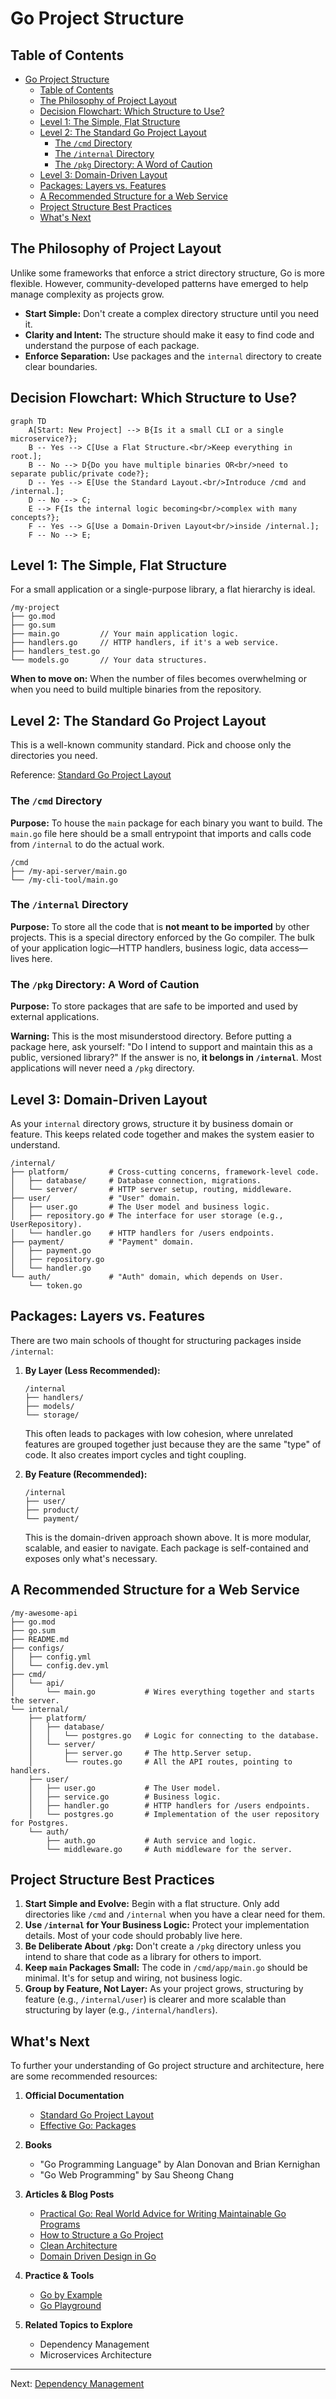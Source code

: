 # Go Project Structure

## Table of Contents
- [Go Project Structure](#go-project-structure)
  - [Table of Contents](#table-of-contents)
  - [The Philosophy of Project Layout](#the-philosophy-of-project-layout)
  - [Decision Flowchart: Which Structure to Use?](#decision-flowchart-which-structure-to-use)
  - [Level 1: The Simple, Flat Structure](#level-1-the-simple-flat-structure)
  - [Level 2: The Standard Go Project Layout](#level-2-the-standard-go-project-layout)
    - [The `/cmd` Directory](#the-cmd-directory)
    - [The `/internal` Directory](#the-internal-directory)
    - [The `/pkg` Directory: A Word of Caution](#the-pkg-directory-a-word-of-caution)
  - [Level 3: Domain-Driven Layout](#level-3-domain-driven-layout)
  - [Packages: Layers vs. Features](#packages-layers-vs-features)
  - [A Recommended Structure for a Web Service](#a-recommended-structure-for-a-web-service)
  - [Project Structure Best Practices](#project-structure-best-practices)
  - [What's Next](#whats-next)

## The Philosophy of Project Layout

Unlike some frameworks that enforce a strict directory structure, Go is more flexible. However, community-developed patterns have emerged to help manage complexity as projects grow.

-   **Start Simple:** Don't create a complex directory structure until you need it.
-   **Clarity and Intent:** The structure should make it easy to find code and understand the purpose of each package.
-   **Enforce Separation:** Use packages and the `internal` directory to create clear boundaries.

## Decision Flowchart: Which Structure to Use?

```mermaid
graph TD
    A[Start: New Project] --> B{Is it a small CLI or a single microservice?};
    B -- Yes --> C[Use a Flat Structure.<br/>Keep everything in root.];
    B -- No --> D{Do you have multiple binaries OR<br/>need to separate public/private code?};
    D -- Yes --> E[Use the Standard Layout.<br/>Introduce /cmd and /internal.];
    D -- No --> C;
    E --> F{Is the internal logic becoming<br/>complex with many concepts?};
    F -- Yes --> G[Use a Domain-Driven Layout<br/>inside /internal.];
    F -- No --> E;
```

## Level 1: The Simple, Flat Structure

For a small application or a single-purpose library, a flat hierarchy is ideal.

```
/my-project
├── go.mod
├── go.sum
├── main.go         // Your main application logic.
├── handlers.go     // HTTP handlers, if it's a web service.
├── handlers_test.go
└── models.go       // Your data structures.
```
**When to move on:** When the number of files becomes overwhelming or when you need to build multiple binaries from the repository.

## Level 2: The Standard Go Project Layout

This is a well-known community standard. Pick and choose only the directories you need.

Reference: [Standard Go Project Layout](https://github.com/golang-standards/project-layout)

### The `/cmd` Directory

**Purpose:** To house the `main` package for each binary you want to build. The `main.go` file here should be a small entrypoint that imports and calls code from `/internal` to do the actual work.

```
/cmd
├── /my-api-server/main.go
└── /my-cli-tool/main.go
```

### The `/internal` Directory

**Purpose:** To store all the code that is **not meant to be imported** by other projects. This is a special directory enforced by the Go compiler. The bulk of your application logic—HTTP handlers, business logic, data access—lives here.

### The `/pkg` Directory: A Word of Caution

**Purpose:** To store packages that are safe to be imported and used by external applications.

**Warning:** This is the most misunderstood directory. Before putting a package here, ask yourself: "Do I intend to support and maintain this as a public, versioned library?" If the answer is no, **it belongs in `/internal`**. Most applications will never need a `/pkg` directory.

## Level 3: Domain-Driven Layout

As your `internal` directory grows, structure it by business domain or feature. This keeps related code together and makes the system easier to understand.

```
/internal/
├── platform/         # Cross-cutting concerns, framework-level code.
│   ├── database/     # Database connection, migrations.
│   └── server/       # HTTP server setup, routing, middleware.
├── user/             # "User" domain.
│   ├── user.go       # The User model and business logic.
│   ├── repository.go # The interface for user storage (e.g., UserRepository).
│   └── handler.go    # HTTP handlers for /users endpoints.
├── payment/          # "Payment" domain.
│   ├── payment.go
│   ├── repository.go
│   └── handler.go
└── auth/             # "Auth" domain, which depends on User.
    └── token.go
```

## Packages: Layers vs. Features

There are two main schools of thought for structuring packages inside `/internal`:

1.  **By Layer (Less Recommended):**
    ```
    /internal
    ├── handlers/
    ├── models/
    └── storage/
    ```
    This often leads to packages with low cohesion, where unrelated features are grouped together just because they are the same "type" of code. It also creates import cycles and tight coupling.

2.  **By Feature (Recommended):**
    ```
    /internal
    ├── user/
    ├── product/
    └── payment/
    ```
    This is the domain-driven approach shown above. It is more modular, scalable, and easier to navigate. Each package is self-contained and exposes only what's necessary.

## A Recommended Structure for a Web Service

```
/my-awesome-api
├── go.mod
├── go.sum
├── README.md
├── configs/
│   ├── config.yml
│   └── config.dev.yml
├── cmd/
│   └── api/
│       └── main.go           # Wires everything together and starts the server.
└── internal/
    ├── platform/
    │   ├── database/
    │   │   └── postgres.go   # Logic for connecting to the database.
    │   └── server/
    │       ├── server.go     # The http.Server setup.
    │       └── routes.go     # All the API routes, pointing to handlers.
    ├── user/
    │   ├── user.go           # The User model.
    │   ├── service.go        # Business logic.
    │   ├── handler.go        # HTTP handlers for /users endpoints.
    │   └── postgres.go       # Implementation of the user repository for Postgres.
    └── auth/
        ├── auth.go           # Auth service and logic.
        └── middleware.go     # Auth middleware for the server.
```

## Project Structure Best Practices

1.  **Start Simple and Evolve:** Begin with a flat structure. Only add directories like `/cmd` and `/internal` when you have a clear need for them.
2.  **Use `/internal` for Your Business Logic:** Protect your implementation details. Most of your code should probably live here.
3.  **Be Deliberate About `/pkg`:** Don't create a `/pkg` directory unless you intend to share that code as a library for others to import.
4.  **Keep `main` Packages Small:** The code in `/cmd/app/main.go` should be minimal. It's for setup and wiring, not business logic.
5.  **Group by Feature, Not Layer:** As your project grows, structuring by feature (e.g., `/internal/user`) is clearer and more scalable than structuring by layer (e.g., `/internal/handlers`).

## What's Next

To further your understanding of Go project structure and architecture, here are some recommended resources:

1. **Official Documentation**
   - [Standard Go Project Layout](https://github.com/golang-standards/project-layout)
   - [Effective Go: Packages](https://go.dev/doc/effective_go#packages)
2. **Books**
   - "Go Programming Language" by Alan Donovan and Brian Kernighan
   - "Go Web Programming" by Sau Sheong Chang

3. **Articles & Blog Posts**
   - [Practical Go: Real World Advice for Writing Maintainable Go Programs](https://dave.cheney.net/practical-go/presentation)
   - [How to Structure a Go Project](https://medium.com/@benbjohnson/standard-package-layout-7cdbc8391fc1)
   - [Clean Architecture](https://github.com/bxcodec/go-clean-arch)
   - [Domain Driven Design in Go](https://github.com/ThreeDotsLabs/wild-workouts-go-ddd-example)

4. **Practice & Tools**
   - [Go by Example](https://gobyexample.com/)
   - [Go Playground](https://play.golang.org/)

5. **Related Topics to Explore**
   - Dependency Management
   - Microservices Architecture

---

Next: [Dependency Management](14-dependency-management.md) 